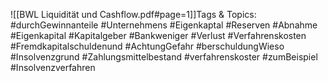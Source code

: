 
![[BWL Liquidität und Cashflow.pdf#page=1]]Tags & Topics:
   #durchGewinnanteile
   #Unternehmens
   #Eigenkaptal
   #Reserven
   #Abnahme
   #Eigenkapital
   #Kapitalgeber
   #Bankweniger
   #Verlust
   #Verfahrenskosten
   #Fremdkapitalschuldenund
   #AchtungGefahr
   #berschuldungWieso
   #Insolvenzgrund
   #Zahlungsmittelbestand
   #verfahrenskoster
   #zumBeispiel
   #Insolvenzverfahren